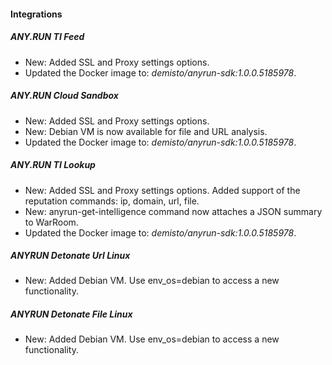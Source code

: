 #### Integrations

##### ANY.RUN TI Feed

- New: Added SSL and Proxy settings options.
- Updated the Docker image to: *demisto/anyrun-sdk:1.0.0.5185978*.

##### ANY.RUN Cloud Sandbox

- New: Added SSL and Proxy settings options.
- New: Debian VM is now available for file and URL analysis.
- Updated the Docker image to: *demisto/anyrun-sdk:1.0.0.5185978*.

##### ANY.RUN TI Lookup

- New: Added SSL and Proxy settings options. Added support of the reputation commands: ip, domain, url, file.
- New: anyrun-get-intelligence command now attaches a JSON summary to WarRoom.
- Updated the Docker image to: *demisto/anyrun-sdk:1.0.0.5185978*.

##### ANYRUN Detonate Url Linux

- New: Added Debian VM. Use env_os=debian to access a new functionality.

##### ANYRUN Detonate File Linux

- New: Added Debian VM. Use env_os=debian to access a new functionality.